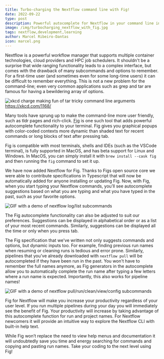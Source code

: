 ```yaml
---
title: Turbo-charging the Nextflow command line with Fig!
date: 2022-09-22
type: post
description: Powerful autocomplete for Nextflow in your command line interface with Fig.
image: /img/turbocharging_nextflow_with_fig.jpg
tags: nextflow,development,learning
author: Marcel Ribeiro-Dantas
icon: marcel.png
---
```


Nextflow is a powerful workflow manager that supports multiple container technologies, cloud providers and HPC job schedulers. It shouldn't be a surprise that wide ranging functionality leads to a complex interface, but comes with the drawback of many subcommands and options to remember. For a first-time user (and sometimes even for some long-time users) it can be difficult to remember everything. This is not a new problem for the command-line; even very common applications such as grep and tar are famous for having a bewildering array of options.

![xkcd charge making fun of tar tricky command line arguments](/img/xkcd_tar_charge.png)
https://xkcd.com/1168/

Many tools have sprung up to make the command-line more user friendly, such as tldr pages and rich-click. [Fig](https://fig.io) is one such tool that adds powerful autocomplete functionality to your terminal. Fig gives you graphical popups with color-coded contexts more dynamic than shaded text for recent commands or long blocks of text after pressing tab.

Fig is compatible with most terminals, shells and IDEs (such as the VSCode terminal), is fully supported in MacOS, and has beta support for Linux and Windows. In MacOS, you can simply install it with `brew install --cask fig` and then running the `fig` command to set it up.

We have now added Nextflow for Fig. Thanks to Figs open source core we were able to contribute specifications in Typescript that will now be automatically added for anyone installing or updating Fig. Now, with Fig, when you start typing your Nextflow commands, you’ll see autocomplete suggestions based on what you are typing and what you have typed in the past, such as your favorite options.

![GIF with a demo of nextflow log/list subcommands](/img/nxf-log-list-params.gif)

The Fig autocomplete functionality can also be adjusted to suit our preferences. Suggestions can be displayed in alphabetical order or as a list of your most recent commands. Similarly,  suggestions can be displayed all the time or only when you press tab.

The Fig specification that we've written not only suggests commands and options, but dynamic inputs too. For example, finding previous run names when resuming or cleaning runs is tedious and error prone. Similarly, pipelines that you’ve already downloaded with `nextflow pull` will be autocompleted if they have been run in the past. You won't have to remember the full names anymore, as Fig generators in the autocomplete allow you to automatically complete the run name after typing a few letters where a run name is expected. Importantly, this also works for pipeline names!

![GIF with a demo of nextflow pull/run/clean/view/config subcommands](/img/nxf-pull-run-clean-view-config.gif)

Fig for Nextflow will make you increase your productivity regardless of your user level. If you run multiple pipelines during your day you will immediately see the benefit of Fig. Your productivity will increase by taking advantage of this autocomplete function for run and project names. For Nextflow newcomers it will provide an intuitive way to explore the Nextflow CLI with built-in help text.

While Fig won’t replace the need to view help menus and documentation it will undoubtedly save you time and energy searching for commands and copying and pasting run names. Take your coding to the next level using Fig!

